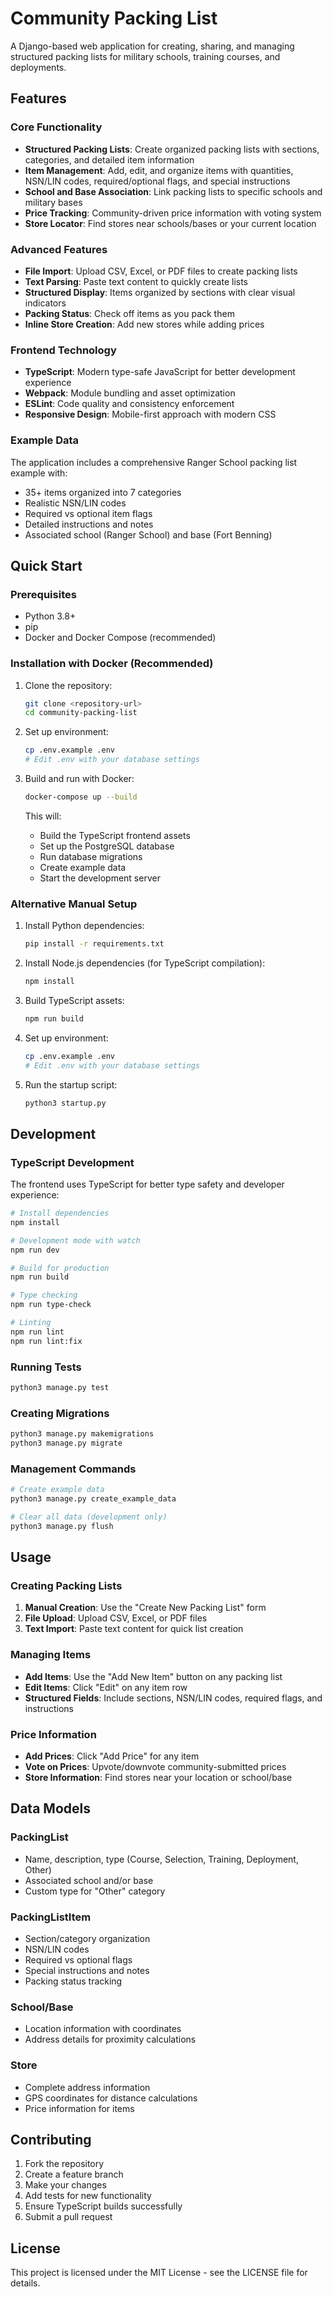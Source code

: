# Community Packing List

A Django-based web application for creating, sharing, and managing structured packing lists for military schools, training courses, and deployments.

## Features

### Core Functionality
- **Structured Packing Lists**: Create organized packing lists with sections, categories, and detailed item information
- **Item Management**: Add, edit, and organize items with quantities, NSN/LIN codes, required/optional flags, and special instructions
- **School and Base Association**: Link packing lists to specific schools and military bases
- **Price Tracking**: Community-driven price information with voting system
- **Store Locator**: Find stores near schools/bases or your current location

### Advanced Features
- **File Import**: Upload CSV, Excel, or PDF files to create packing lists
- **Text Parsing**: Paste text content to quickly create lists
- **Structured Display**: Items organized by sections with clear visual indicators
- **Packing Status**: Check off items as you pack them
- **Inline Store Creation**: Add new stores while adding prices

### Frontend Technology
- **TypeScript**: Modern type-safe JavaScript for better development experience
- **Webpack**: Module bundling and asset optimization
- **ESLint**: Code quality and consistency enforcement
- **Responsive Design**: Mobile-first approach with modern CSS

### Example Data
The application includes a comprehensive Ranger School packing list example with:
- 35+ items organized into 7 categories
- Realistic NSN/LIN codes
- Required vs optional item flags
- Detailed instructions and notes
- Associated school (Ranger School) and base (Fort Benning)

## Quick Start

### Prerequisites
- Python 3.8+
- pip
- Docker and Docker Compose (recommended)

### Installation with Docker (Recommended)

1. Clone the repository:
   ```bash
   git clone <repository-url>
   cd community-packing-list
   ```

2. Set up environment:
   ```bash
   cp .env.example .env
   # Edit .env with your database settings
   ```

3. Build and run with Docker:
   ```bash
   docker-compose up --build
   ```
   
   This will:
   - Build the TypeScript frontend assets
   - Set up the PostgreSQL database
   - Run database migrations
   - Create example data
   - Start the development server

### Alternative Manual Setup

1. Install Python dependencies:
   ```bash
   pip install -r requirements.txt
   ```

2. Install Node.js dependencies (for TypeScript compilation):
   ```bash
   npm install
   ```

3. Build TypeScript assets:
   ```bash
   npm run build
   ```

4. Set up environment:
   ```bash
   cp .env.example .env
   # Edit .env with your database settings
   ```

5. Run the startup script:
   ```bash
   python3 startup.py
   ```

## Development

### TypeScript Development

The frontend uses TypeScript for better type safety and developer experience:

```bash
# Install dependencies
npm install

# Development mode with watch
npm run dev

# Build for production
npm run build

# Type checking
npm run type-check

# Linting
npm run lint
npm run lint:fix
```

### Running Tests
```bash
python3 manage.py test
```

### Creating Migrations
```bash
python3 manage.py makemigrations
python3 manage.py migrate
```

### Management Commands
```bash
# Create example data
python3 manage.py create_example_data

# Clear all data (development only)
python3 manage.py flush
```

## Usage

### Creating Packing Lists
1. **Manual Creation**: Use the "Create New Packing List" form
2. **File Upload**: Upload CSV, Excel, or PDF files
3. **Text Import**: Paste text content for quick list creation

### Managing Items
- **Add Items**: Use the "Add New Item" button on any packing list
- **Edit Items**: Click "Edit" on any item row
- **Structured Fields**: Include sections, NSN/LIN codes, required flags, and instructions

### Price Information
- **Add Prices**: Click "Add Price" for any item
- **Vote on Prices**: Upvote/downvote community-submitted prices
- **Store Information**: Find stores near your location or school/base

## Data Models

### PackingList
- Name, description, type (Course, Selection, Training, Deployment, Other)
- Associated school and/or base
- Custom type for "Other" category

### PackingListItem
- Section/category organization
- NSN/LIN codes
- Required vs optional flags
- Special instructions and notes
- Packing status tracking

### School/Base
- Location information with coordinates
- Address details for proximity calculations

### Store
- Complete address information
- GPS coordinates for distance calculations
- Price information for items

## Contributing

1. Fork the repository
2. Create a feature branch
3. Make your changes
4. Add tests for new functionality
5. Ensure TypeScript builds successfully
6. Submit a pull request

## License

This project is licensed under the MIT License - see the LICENSE file for details.
